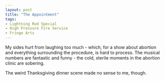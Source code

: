 ```yaml
---
layout: post
title: "The Appointment"
tags:
- Lightning Rod Special
- High Pressure Fire Service
- Fringe Arts
---
```


My sides hurt from laughing too much - which, for a show about abortion and everything surrounding the procedure, is hard to process. The musical numbers are fantastic and funny - the cold, sterile moments in the abortion clinic are sobering.

The weird Thanksgiving dinner scene made no sense to me, though.
